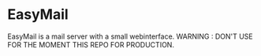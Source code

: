 # EasyMail

EasyMail is a mail server with a small webinterface.
WARNING : DON'T USE FOR THE MOMENT THIS REPO FOR PRODUCTION.
